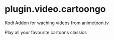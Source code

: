 plugin.video.cartoongo
======================

Kodi Addon for waching videos from animetoon.tv

Play all your favourite cartoons classics